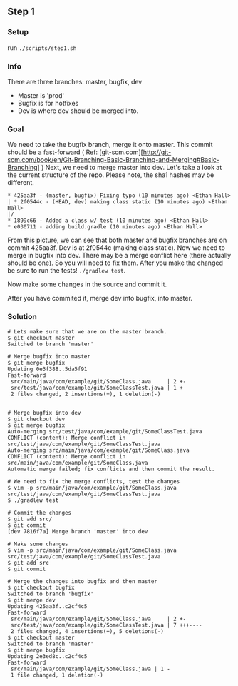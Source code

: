## Step 1

### Setup
run `./scripts/step1.sh`

### Info
There are three branches: master, bugfix, dev
- Master is 'prod'
- Bugfix is for hotfixes
- Dev is where dev should be merged into.

### Goal
We need to take the bugfix branch, merge it onto master. This commit should be a fast-forward ( Ref: [git-scm.com][http://git-scm.com/book/en/Git-Branching-Basic-Branching-and-Merging#Basic-Branching] )
Next, we need to merge master into dev. Let's take a look at the current structure of the repo. Please note, the sha1 hashes may be different.

```
* 425aa3f - (master, bugfix) Fixing typo (10 minutes ago) <Ethan Hall>
| * 2f0544c - (HEAD, dev) making class static (10 minutes ago) <Ethan Hall>
|/  
* 1899c66 - Added a class w/ test (10 minutes ago) <Ethan Hall>
* e030711 - adding build.gradle (10 minutes ago) <Ethan Hall>
```

From this picture, we can see that both master and bugfix branches are on commit 425aa3f. Dev is at 2f0544c (making class static).
Now we need to merge in bugfix into dev. There may be a merge conflict here (there actually should be one). So you will need to fix them.
After you make the changed be sure to run the tests! `./gradlew test`.

Now make some changes in the source and commit it.

After you have commited it, merge dev into bugfix, into master.

### Solution
```
# Lets make sure that we are on the master branch.
$ git checkout master
Switched to branch 'master'

# Merge bugfix into master
$ git merge bugfix
Updating 0e3f388..5da5f91
Fast-forward
 src/main/java/com/example/git/SomeClass.java     | 2 +-
 src/test/java/com/example/git/SomeClassTest.java | 1 +
 2 files changed, 2 insertions(+), 1 deletion(-)


# Merge bugfix into dev
$ git checkout dev
$ git merge bugfix
Auto-merging src/test/java/com/example/git/SomeClassTest.java
CONFLICT (content): Merge conflict in src/test/java/com/example/git/SomeClassTest.java
Auto-merging src/main/java/com/example/git/SomeClass.java
CONFLICT (content): Merge conflict in src/main/java/com/example/git/SomeClass.java
Automatic merge failed; fix conflicts and then commit the result.

# We need to fix the merge conflicts, test the changes
$ vim -p src/main/java/com/example/git/SomeClass.java src/test/java/com/example/git/SomeClassTest.java
$ ./gradlew test

# Commit the changes
$ git add src/
$ git commit
[dev 7816f7a] Merge branch 'master' into dev

# Make some changes
$ vim -p src/main/java/com/example/git/SomeClass.java src/test/java/com/example/git/SomeClassTest.java
$ git add src
$ git commit 

# Merge the changes into bugfix and then master
$ git checkout bugfix
Switched to branch 'bugfix'
$ git merge dev
Updating 425aa3f..c2cf4c5
Fast-forward
 src/main/java/com/example/git/SomeClass.java     | 2 +-
 src/test/java/com/example/git/SomeClassTest.java | 7 +++----
 2 files changed, 4 insertions(+), 5 deletions(-)
$ git checkout master
Switched to branch 'master'
$ git merge bugfix
Updating 2e3ed8c..c2cf4c5
Fast-forward
 src/main/java/com/example/git/SomeClass.java | 1 -
 1 file changed, 1 deletion(-)
```
